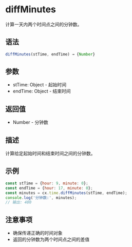 # diffMinutes

计算一天内两个时间点之间的分钟数。

## 语法

```javascript
diffMinutes(stTime, endTime) → {Number}
```

## 参数

- stTime: Object - 起始时间
- endTime: Object - 结束时间

## 返回值

- Number - 分钟数

## 描述

计算给定起始时间和结束时间之间的分钟数。

## 示例

```javascript
const stTime = {hour: 9, minute: 0};
const endTime = {hour: 17, minute: 0};
const minutes = cx.time.diffMinutes(stTime, endTime);
console.log('分钟数:', minutes);
// 输出: 480
```

## 注意事项

- 确保传递正确的时间对象
- 返回的分钟数为两个时间点之间的差值 
